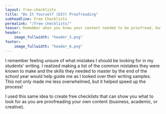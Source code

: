 ```yaml
---
layout: free-checklists
title: "Do It Yourself (DIY) Proofreading"
subheadline: Free Checklists
permalink: "/free-checklists/"
teaser: Remember when you knew your content needed to be proofread, but you didn't know what you should be looking for?
header:
    image_fullwidth: "header_5.png"
footer:
    image_fullwidth: "header_6.png"
---
```

I remember feeling unsure of what mistakes I should be looking for in my students' writing. I realized making a list of the common mistakes they were known to make and the skills they needed to master by the end of the school year would help guide me as I looked over their writing samples. This not only made me less overwhelmed, but it helped speed up the process!

I used this same idea to create free checklists that can show you what to look for as you are proofreading your own content (business, academic, or creative).

<!---
  See _data/free-checklists.yml to change the checklist item data.
--->
